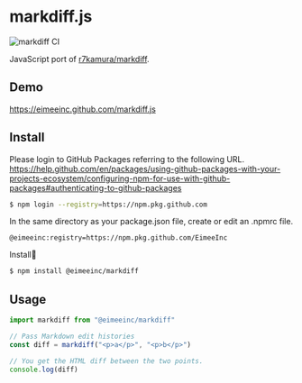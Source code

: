 # markdiff.js

![markdiff CI](https://github.com/EimeeInc/markdiff.js/workflows/markdiff%20CI/badge.svg)

JavaScript port of [r7kamura/markdiff](https://github.com/r7kamura/markdiff).

## Demo

https://eimeeinc.github.com/markdiff.js

## Install

Please login to GitHub Packages referring to the following URL.  
https://help.github.com/en/packages/using-github-packages-with-your-projects-ecosystem/configuring-npm-for-use-with-github-packages#authenticating-to-github-packages

```sh
$ npm login --registry=https://npm.pkg.github.com
```

In the same directory as your package.json file, create or edit an .npmrc file.

```
@eimeeinc:registry=https://npm.pkg.github.com/EimeeInc
```

Install:muscle:

```sh
$ npm install @eimeeinc/markdiff
```

## Usage

```ts
import markdiff from "@eimeeinc/markdiff"

// Pass Markdown edit histories
const diff = markdiff("<p>a</p>", "<p>b</p>")

// You get the HTML diff between the two points.
console.log(diff)
```
